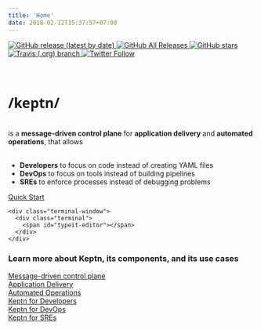 ```yaml
---
title: 'Home'
date: 2018-02-12T15:37:57+07:00
---
```

<div class="row">
  <div class="col-md-12">
      <div class="btn-group" role="group" aria-label="Basic example">
        <a class="btn" href=" https://github.com/keptn/keptn/releases/">
        <img alt="GitHub release (latest by date)" src="https://img.shields.io/github/v/release/keptn/keptn?label=latest%20release&logo=github&logoColor=white">
        </a>
        <a class="btn" href="https://github.com/keptn/keptn">
          <img alt="GitHub All Releases" src="https://img.shields.io/github/downloads/keptn/keptn/total?logo=github&logoColor=white">
        </a>
        <a class="btn" href="https://github.com/keptn/keptn">
          <img alt="GitHub stars" src="https://img.shields.io/github/stars/keptn/keptn?logo=github&logoColor=white">
        </a>
        <a class="btn" href="https://travis-ci.org/keptn/keptn">
          <img alt="Travis (.org) branch" src="https://img.shields.io/travis/keptn/keptn/master?logo=travis&logoColor=white">
        </a>
        <a class="btn" href="https://twitter.com/keptnProject">
          <img alt="Twitter Follow" src="https://img.shields.io/twitter/follow/keptnProject">
        </a>
      </div>
  </div>
</div>
<br/><br/>
<div class="row">
  <div class="col-md-6 pb-sm-2">
    <h1 style="font-family: lora, 'Open Sans', Arial, sans-serif, -apple-system">/keptn/</h1>
    <br>
    is a <strong>message-driven control plane</strong> for <strong>application delivery</strong> and <strong>automated operations</strong>, that allows
    <br>
    <br>
    <ul>
      <li><strong>Developers</strong> to focus on code instead of creating YAML files</li>
      <li><strong>DevOps</strong> to focus on tools instead of building pipelines</li>
      <li><strong>SREs</strong> to enforce processes instead of debugging problems</li>
    </ul>
    <a href="/docs/quickstart/" class="mt-2 btn btn-primary btn-block">Quick Start</a>
  </div>
  <div class="col-md-6">

    <div class="terminal-window">
      <div class="terminal">
        <span id="typeit-editor"></span>
      </div>
    </div>

  </div>
</div>
<div class="row">
  <div class="col-md-12">
      <h3>Learn more about Keptn, its components, and its use cases</h3>
  </div>
</div>
<div class="row">
  <div class="col">
    <a href="#control_plane">
      <div class="btn btn-primary">
        Message-driven control plane
      </div>
    </a>
  </div>
  <div class="col">
    <a href="#application_delivery">
      <div class="btnarea">
        Application Delivery
      </div>
    </a>
  </div>
  <div class="col">
    <a href="#automated_operations">
      <div class="btnarea">
        Automated Operations
      </div>
    </a>
  </div>
  <div class="col">
    <a href="#controlplane">
      <div class="btnarea">
        Keptn for Developers
      </div>
    </a>
  </div>
  <div class="col">
    <a href="#controlplane">
      <div class="btnarea">
        Keptn for DevOps
      </div>
    </a>
  </div>
  <div class="col">
    <a href="#controlplane">
      <div class="btnarea">
        Keptn for SREs<br/><br/>
      </div>
    </a>
  </div>
</div>